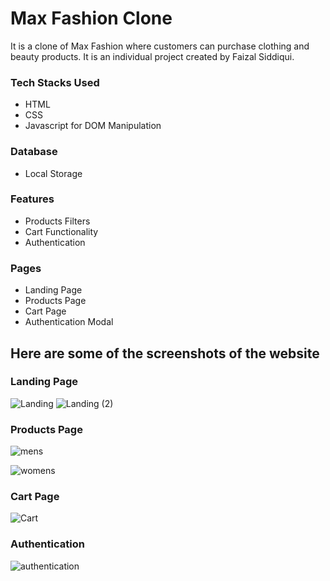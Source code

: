 # Max Fashion Clone
It is a clone of Max Fashion where customers can purchase clothing and beauty products. It is an individual project created by Faizal Siddiqui.


### Tech Stacks Used
  - HTML
  - CSS
  - Javascript for DOM Manipulation
  
### Database
  - Local Storage  

### Features
  - Products Filters
  - Cart Functionality
  - Authentication
  
### Pages
  - Landing Page
  - Products Page
  - Cart Page
  - Authentication Modal
  
  
## Here are some of the screenshots of the website

### Landing Page

![Landing](https://user-images.githubusercontent.com/112858862/221996713-9b81c916-c96d-40b5-9d51-8e5932fc6fff.png)
![Landing (2)](https://user-images.githubusercontent.com/112858862/221996727-7e0625e3-ac0d-49cb-9c23-fbc55542b377.png)


### Products Page
![mens](https://user-images.githubusercontent.com/112858862/221996750-35666fbc-0742-4d09-97ab-70d9f8ddd1b7.png)

![womens](https://user-images.githubusercontent.com/112858862/221996756-def6bfb3-fc9f-44e2-9124-93b0ab4ef40b.png)


### Cart Page
![Cart](https://user-images.githubusercontent.com/112858862/221996763-74e752dd-1bf9-4926-adae-c7304b843acb.png)


### Authentication
![authentication](https://user-images.githubusercontent.com/112858862/221996780-83b1b329-f026-4920-b697-ef6e7e785a28.png)








  

